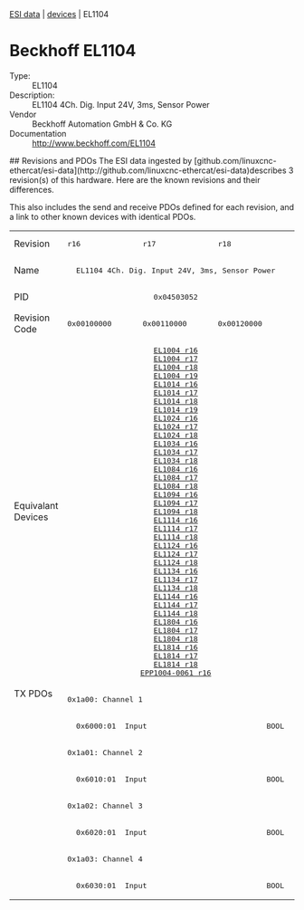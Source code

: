 <div class="nav"><a href="/esi-data">ESI data</a> | <a href="/esi-data/devices">devices</a> | EL1104</div>

#  Beckhoff EL1104

<dl>
  <dt>Type:</dt><dd>EL1104</dd>
  <dt>Description:</dt><dd>EL1104 4Ch. Dig. Input 24V, 3ms, Sensor Power</dd>
  <dt>Vendor</dt><dd>Beckhoff Automation GmbH & Co. KG</dd>
  <dt>Documentation</dt><dd><a href="http://www.beckhoff.com/EL1104">http://www.beckhoff.com/EL1104</a></dd>
</dl>
## Revisions and PDOs
The ESI data ingested by [github.com/linuxcnc-ethercat/esi-data](http://github.com/linuxcnc-ethercat/esi-data)describes 3 revision(s) of this hardware.  Here are the known revisions and their differences.

This also includes the send and receive PDOs defined for each revision, and a link to other known devices with identical PDOs.

<table>
<tr >
<td class="first">Revision</td>
<td ><pre>r16</pre></td>
<td ><pre>r17</pre></td>
<td ><pre>r18</pre></td>
</tr>
<tr >
<td class="first">Name</td>
<td  colspan=3 align="center"><pre>EL1104 4Ch. Dig. Input 24V, 3ms, Sensor Power</pre></td>
</tr>
<tr >
<td class="first">PID</td>
<td  colspan=3 align="center"><pre>0x04503052</pre></td>
</tr>
<tr >
<td class="first">Revision Code</td>
<td ><pre>0x00100000</pre></td>
<td ><pre>0x00110000</pre></td>
<td ><pre>0x00120000</pre></td>
</tr>
<tr >
<td class="first">Equivalant Devices</td>
<td  colspan=3 align="center"><pre><a href="EL1004">EL1004 r16</a><br/><a href="EL1004">EL1004 r17</a><br/><a href="EL1004">EL1004 r18</a><br/><a href="EL1004">EL1004 r19</a><br/><a href="EL1014">EL1014 r16</a><br/><a href="EL1014">EL1014 r17</a><br/><a href="EL1014">EL1014 r18</a><br/><a href="EL1014">EL1014 r19</a><br/><a href="EL1024">EL1024 r16</a><br/><a href="EL1024">EL1024 r17</a><br/><a href="EL1024">EL1024 r18</a><br/><a href="EL1034">EL1034 r16</a><br/><a href="EL1034">EL1034 r17</a><br/><a href="EL1034">EL1034 r18</a><br/><a href="EL1084">EL1084 r16</a><br/><a href="EL1084">EL1084 r17</a><br/><a href="EL1084">EL1084 r18</a><br/><a href="EL1094">EL1094 r16</a><br/><a href="EL1094">EL1094 r17</a><br/><a href="EL1094">EL1094 r18</a><br/><a href="EL1114">EL1114 r16</a><br/><a href="EL1114">EL1114 r17</a><br/><a href="EL1114">EL1114 r18</a><br/><a href="EL1124">EL1124 r16</a><br/><a href="EL1124">EL1124 r17</a><br/><a href="EL1124">EL1124 r18</a><br/><a href="EL1134">EL1134 r16</a><br/><a href="EL1134">EL1134 r17</a><br/><a href="EL1134">EL1134 r18</a><br/><a href="EL1144">EL1144 r16</a><br/><a href="EL1144">EL1144 r17</a><br/><a href="EL1144">EL1144 r18</a><br/><a href="EL1804">EL1804 r16</a><br/><a href="EL1804">EL1804 r17</a><br/><a href="EL1804">EL1804 r18</a><br/><a href="EL1814">EL1814 r16</a><br/><a href="EL1814">EL1814 r17</a><br/><a href="EL1814">EL1814 r18</a><br/><a href="EPP1004-0061">EPP1004-0061 r16</a></pre></td>
</tr>
<tr class="txpdo pdosection">
<td class="first" rowspan=8 valign=top>TX PDOs</td>
<td colspan=3 align="left"><pre>0x1a00: Channel 1</pre></td>
<td></td>
</tr>
<tr class="txpdo">
<td  colspan=3 align="left"><pre>  0x6000:01  Input                           BOOL</pre></td>
</tr>
<tr class="txpdo pdosection">
<td  colspan=3 align="left"><pre>0x1a01: Channel 2</pre></td>
</tr>
<tr class="txpdo">
<td  colspan=3 align="left"><pre>  0x6010:01  Input                           BOOL</pre></td>
</tr>
<tr class="txpdo pdosection">
<td  colspan=3 align="left"><pre>0x1a02: Channel 3</pre></td>
</tr>
<tr class="txpdo">
<td  colspan=3 align="left"><pre>  0x6020:01  Input                           BOOL</pre></td>
</tr>
<tr class="txpdo pdosection">
<td  colspan=3 align="left"><pre>0x1a03: Channel 4</pre></td>
</tr>
<tr class="txpdo">
<td  colspan=3 align="left"><pre>  0x6030:01  Input                           BOOL</pre></td>
</tr>
</table>
